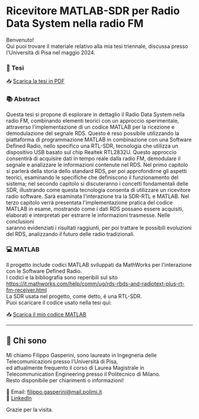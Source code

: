 # Ricevitore MATLAB-SDR per Radio Data System nella radio FM

Benvenuto!   
Qui puoi trovare il materiale relativo alla mia tesi triennale, discussa presso l'Università di Pisa nel maggio 2024.

### 📄 Tesi

📥 [Scarica la tesi in PDF](RDS_SDR_MATLAB.pdf)

### 📚 Abstract
Questa tesi si propone di esplorare in dettaglio il Radio Data System nella
radio FM, combinando elementi teorici con un approccio sperimentale, attraverso
l'implementazione di un codice MATLAB per la ricezione e demodulazione del
segnale RDS. Questo è reso possibile utilizzando la piattaforma di
programmazione MATLAB in combinazione con una Software Defined Radio,
nello specifico una RTL-SDR, tecnologia che utilizza un dispositivo USB basato
sul chip Realtek RTL2832U. Questo approccio consentirà di acquisire dati in
tempo reale dalla radio FM, demodulare il segnale e analizzare le informazioni
contenute nel RDS.
Nel primo capitolo si parlerà della storia dello standard RDS, per poi
approfondirne gli aspetti teorici, esaminando le specifiche che definiscono il
funzionamento del sistema; nel secondo capitolo si discuteranno i concetti
fondamentali delle SDR, illustrando come questa tecnologia consenta di utilizzare
un ricevitore radio software. Sarà esaminata l'interazione tra la SDR-RTL e
MATLAB. Nel terzo capitolo verrà presentata l'implementazione pratica del
codice MATLAB in esame, mostrando come i dati RDS possano essere acquisiti, 
elaborati e interpretati per estrarre le informazioni trasmesse. Nelle conclusioni  
saranno evidenziati i risultati raggiunti, per poi trattare le possibili evoluzioni
del RDS, analizzando il futuro delle radio tradizionali. 

### 💻 MATLAB

Il progetto include codici MATLAB sviluppati da MathWorks per l'interazione con le Software Defined Radio.    
I codici e la bibliografia sono reperibili sul sito https://it.mathworks.com/help/comm/ug/rds-rbds-and-radiotext-plus-rt-fm-receiver.html   
La SDR usata nel progetto, come detto, è una RTL-SDR.  
Puoi scaricare il codice usato nella tesi qui:  

📥 [Scarica il mio codice MATLAB](RDS_code.m)

---

## 👤 Chi sono

Mi chiamo Filippo Gasperini, sono laureato in Ingegneria delle Telecomunicazioni presso l'Università di Pisa,  
ed attualmente frequento il corso di Laurea Magistrale in Telecommunication Engineering presso il Politecnico di Milano.   
Resto disponibile per chiarimenti o informazioni!

📧 Email: filippo.gasperini@mail.polimi.it  
🔗 [LinkedIn](www.linkedin.com/in/filippo-gasperini) 

Grazie per la visita.
